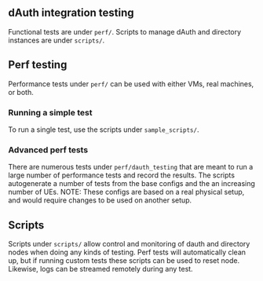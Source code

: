 ## dAuth integration testing
Functional tests are under `perf/`.
Scripts to manage dAuth and directory instances are under `scripts/`.


## Perf testing
Performance tests under `perf/` can be used with either VMs, real machines, or both.

### Running a simple test
To run a single test, use the scripts under `sample_scripts/`.

### Advanced perf tests
There are numerous tests under `perf/dauth_testing` that are meant to run a large number
of performance tests and record the results. The scripts autogenerate a number of tests from
the base configs and the an increasing number of UEs. NOTE: These configs are based on a real
physical setup, and would require changes to be used on another setup.


## Scripts
Scripts under `scripts/` allow control and monitoring of dauth and directory nodes when doing any kinds of testing.
Perf tests will automatically clean up, but if running custom tests these scripts can be used to reset node.
Likewise, logs can be streamed remotely during any test.
